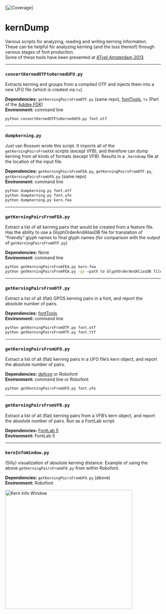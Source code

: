 [![Coverage](https://img.shields.io/endpoint?url=https://gist.githubusercontent.com/adobe-bot/116f9fefb73f6fcf9ffe8ce34d72efd7/raw/covbadge.json)]

# kernDump
Various scripts for analyzing, reading and writing kerning information. These
can be helpful for analyzing kerning (and the loss thereof) through various
stages of font production.  
Some of these tools have been presented at [ATypI Amsterdam 2013](https://atypi.org/presentation/yearning-for-kerning/).

---

### `convertKernedOTFtoKernedUFO.py`
Extracts kerning and groups from a compiled OTF and injects them into a new UFO file (which is created via `tx`).

__Dependencies:__ `getKerningPairsFromOTF.py` (same repo), [fontTools](https://github.com/fonttools/fonttools), `tx` (Part of the [Adobe FDK](https://github.com/adobe-type-tools/afdko))  
__Environment:__ command line
```zsh
python convertKernedOTFtoKernedUFO.py font.otf
```

---

### `dumpkerning.py`
Just van Rossum wrote this script. It imports all of the `getKerningPairsFromXXX` scripts (except VFB), and therefore can dump kerning from all kinds of formats (except VFB). Results in a `.kerndump` file at the location of the input file.

__Dependencies:__ `getKerningPairsFromFEA.py`, `getKerningPairsFromOTF.py`, `getKerningPairsFromUFO.py` (same repo)  
__Environment:__ command line
```zsh
python dumpkerning.py font.otf
python dumpkerning.py font.ufo
python dumpkerning.py kern.fea
```

---

### `getKerningPairsFromFEA.py`
Extract a list of all kerning pairs that would be created from a feature file.
Has the ability to use a GlyphOrderAndAliasDB file for translation of
“friendly” glyph names to final glyph names (for comparison with the output of
`getKerningPairsFromOTF.py`)

__Dependencies:__ None  
__Environment:__ command line

```zsh
python getKerningPairsFromFEA.py kern.fea
python getKerningPairsFromFEA.py -go <path to GlyphOrderAndAliasDB file> kern.fea

```

---

### `getKerningPairsFromOTF.py`
Extract a list of all (flat) GPOS kerning pairs in a font, and report the
absolute number of pairs.

__Dependencies:__ [fontTools](https://github.com/behdad/fonttools)  
__Environment:__ command line

```zsh
python getKerningPairsFromOTF.py font.otf
python getKerningPairsFromOTF.py font.ttf
```

---

### `getKerningPairsFromUFO.py`
Extract a list of all (flat) kerning pairs in a UFO file’s kern object, and
report the absolute number of pairs.

__Dependencies:__ [defcon](https://github.com/typesupply/defcon) or Robofont  
__Environment:__ command line or Robofont

```zsh
python getKerningPairsFromUFO.py font.ufo
```

---

### `getKerningPairsFromVFB.py`
Extract a list of all (flat) kerning pairs from a VFB’s kern object, and
report the absolute number of pairs. Run as a FontLab script.

__Dependencies:__ [FontLab 5](http://old.fontlab.com/font-editor/fontlab-studio/)  
__Environment:__ FontLab 5

---

### `kernInfoWindow.py`
(Silly) visualization of absolute kerning distance.
Example of using the above `getKerningPairsFromUFO.py` from within Robofont.

__Dependencies:__ `getKerningPairsFromUFO.py` (above)  
__Environment:__ Robofont

<img src="kernInfoWindow.png" width="412" height="384" alt="Kern Info Window" />
